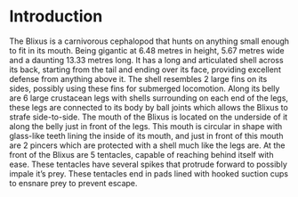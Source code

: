 # Introduction

The Blixus is a carnivorous cephalopod that hunts on anything small enough to fit in its mouth.
Being gigantic at 6.48 metres in height, 5.67 metres wide and a daunting 13.33 metres long.
It has a long and articulated shell across its back, starting from the tail and ending over its face, providing excellent defense from anything above it.
The shell resembles 2 large fins on its sides, possibly using these fins for submerged locomotion.
Along its belly are 6 large crustacean legs with shells surrounding on each end of the legs, these legs are connected to its body by ball joints which allows the Blixus to strafe side-to-side.
The mouth of the Blixus is located on the underside of it along the belly just in front of the legs.
This mouth is circular in shape with glass-like teeth lining the inside of its mouth, and just in front of this mouth are 2 pincers which are protected with a shell much like the legs are.
At the front of the Blixus are 5 tentacles, capable of reaching behind itself with ease.
These tentacles have several spikes that protrude forward to possibly impale it’s prey.
These tentacles end in pads lined with hooked suction cups to ensnare prey to prevent escape.
